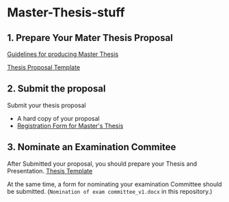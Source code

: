 # Master-Thesis-stuff


## 1. Prepare Your Mater Thesis Proposal
[Guidelines for producing Master Thesis](https://www.fst.um.edu.mo/academics/current-students/graduate-students/guidelines-for-producing-master-thesis/)

[Thesis Proposal Template](https://www.overleaf.com/latex/templates/thesis-proposal-template/qrvjrcgpjncy)

## 2. Submit the proposal
Submit your thesis proposal
- A hard copy of your proposal
- [Registration Form for Master's Thesis](https://grs.um.edu.mo/wp-content/uploads/GRS-Form-009.pdf)

## 3. Nominate an Examination Commitee

After Submitted your proposal, you should prepare your Thesis and Presentation. 
[Thesis Template](https://www.overleaf.com/latex/templates/um-fst-msc-thesis-latex-tmpl/nzmptkjbmyby)

At the same time, a form for nominating your examination Committee should be submitted. (`Nomination of exam committee_v1.docx` in this repository.)
